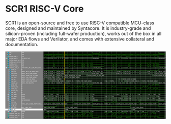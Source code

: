 # SCR1 RISC-V Core

SCR1 is an open-source and free to use RISC-V compatible MCU-class core, designed and maintained by Syntacore. It is industry-grade and silicon-proven (including full-wafer production), works out of the box in all major EDA flows and Verilator, and comes with extensive collateral and documentation.

![decoder](./doc/img/decoder_work.png)

